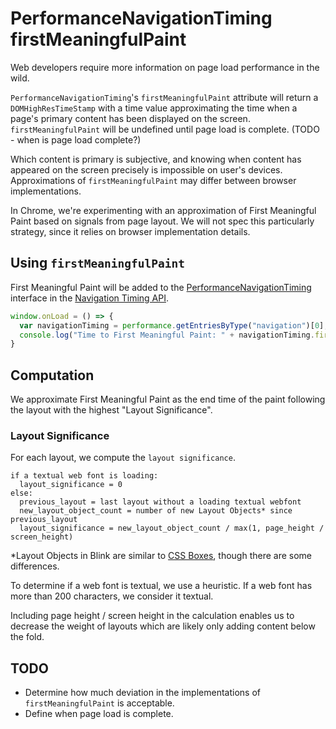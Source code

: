# PerformanceNavigationTiming firstMeaningfulPaint

Web developers require more information on page load performance in the wild.

`PerformanceNavigationTiming`'s `firstMeaningfulPaint` attribute will return a `DOMHighResTimeStamp` with a time value approximating the time when a page's primary content has been displayed on the screen. `firstMeaningfulPaint` will be undefined until page load is complete. (TODO - when is page load complete?)

Which content is primary is subjective, and knowing when content has appeared on the screen precisely is impossible on user's devices. Approximations of `firstMeaningfulPaint` may differ between browser implementations.

In Chrome, we're experimenting with an approximation of First Meaningful Paint based on signals from page layout. We will not spec this particularly strategy, since it relies on browser implementation details.

## Using `firstMeaningfulPaint`
First Meaningful Paint will be added to the [PerformanceNavigationTiming](https://www.w3.org/TR/navigation-timing-2/#sec-PerformanceNavigationTiming) interface in the [Navigation Timing API](https://www.w3.org/TR/navigation-timing-2/).

```javascript
window.onLoad = () => { 
  var navigationTiming = performance.getEntriesByType("navigation")[0];
  console.log("Time to First Meaningful Paint: " + navigationTiming.firstMeaningfulPaint);
}
```

## Computation

We approximate First Meaningful Paint as the end time of the paint following the layout with the highest "Layout Significance".

### Layout Significance

For each layout, we compute the `layout significance`.
```
if a textual web font is loading:
  layout_significance = 0
else:
  previous_layout = last layout without a loading textual webfont
  new_layout_object_count = number of new Layout Objects* since previous_layout
  layout_significance = new_layout_object_count / max(1, page_height / screen_height)
```

*Layout Objects in Blink are similar to [CSS Boxes](https://www.w3.org/TR/css3-box/), though there are some differences.

To determine if a web font is textual, we use a heuristic. If a web font has more than 200 characters, we consider it textual.

Including page height / screen height in the calculation enables us to decrease the weight of layouts which are likely only adding content below the fold.

## TODO
* Determine how much deviation in the implementations of `firstMeaningfulPaint` is acceptable.
* Define when page load is complete.
